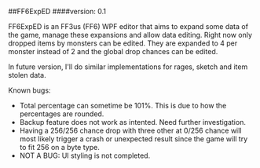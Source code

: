 ##FF6ExpED
####version: 0.1


FF6ExpED is an FF3us (FF6) WPF editor that aims to expand some data of the game, manage these expansions and allow data editing.
Right now only dropped items by monsters can be edited. They are expanded to 4 per monster instead of 2 and the global drop chances can be edited.

In future version, I'll do similar implementations for rages, sketch and item stolen data.

Known bugs: 

* Total percentage can sometime be 101%. This is due to how the percentages are rounded.
* Backup feature does not work as intented. Need further investigation.
* Having a 256/256 chance drop with three other at 0/256 chance will most likely trigger a crash or unexpected result since the game will try to fit 256 on a byte type.
* NOT A BUG: UI styling is not completed.
